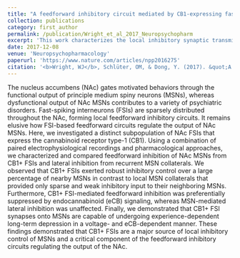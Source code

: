 ```yaml
---
title: "A feedforward inhibitory circuit mediated by CB1-expressing fast-spiking interneurons in the nucleus accumbens"
collection: publications
category: first_author
permalink: /publication/Wright_et_al_2017_Neuropsychopharm
excerpt: 'This work characterizes the local inhibitory synaptic transmission arising from fast-spiking interneurons (FSIs) and local axon collaterals from MSNs within the NAc, which provide feedforward and lateral inhibition, respectively.'
date: 2017-12-08
venue: 'Neuropsychopharmacology'
paperurl: 'https://www.nature.com/articles/npp2016275'
citation: '<b>Wright, WJ</b>, Schlüter, OM, & Dong, Y. (2017). &quot;A feedforward inhibitory circuit mediated by CB1-expressing fast-spiking interneurons in the nucleus accumbens.&quot; <i>Neuropsychopharmacology</i>. 42(5).'
---
```


The nucleus accumbens (NAc) gates motivated behaviors through the functional output of principle medium spiny neurons (MSNs), whereas dysfunctional output of NAc MSNs contributes to a variety of psychiatric disorders. Fast-spiking interneurons (FSIs) are sparsely distributed throughout the NAc, forming local feedforward inhibitory circuits. It remains elusive how FSI-based feedforward circuits regulate the output of NAc MSNs. Here, we investigated a distinct subpopulation of NAc FSIs that express the cannabinoid receptor type-1 (CB1). Using a combination of paired electrophysiological recordings and pharmacological approaches, we characterized and compared feedforward inhibition of NAc MSNs from CB1+ FSIs and lateral inhibition from recurrent MSN collaterals. We observed that CB1+ FSIs exerted robust inhibitory control over a large percentage of nearby MSNs in contrast to local MSN collaterals that provided only sparse and weak inhibitory input to their neighboring MSNs. Furthermore, CB1+ FSI-mediated feedforward inhibition was preferentially suppressed by endocannabinoid (eCB) signaling, whereas MSN-mediated lateral inhibition was unaffected. Finally, we demonstrated that CB1+ FSI synapses onto MSNs are capable of undergoing experience-dependent long-term depression in a voltage- and eCB-dependent manner. These findings demonstrated that CB1+ FSIs are a major source of local inhibitory control of MSNs and a critical component of the feedforward inhibitory circuits regulating the output of the NAc.

